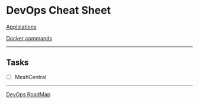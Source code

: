 # DevOps Cheat Sheet

[Applications](apps/README.md)

[Docker commands](commands/docker.md)

---

## Tasks

- [ ] MeshCentral

---

[DevOps RoadMap](https://roadmap.sh/devops)
